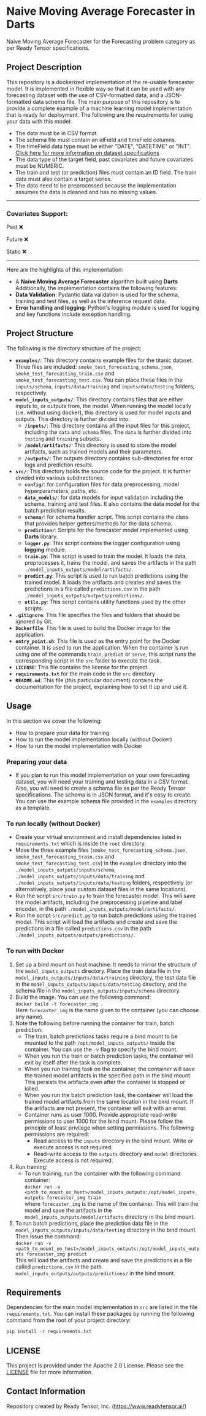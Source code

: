 # Naive Moving Average Forecaster in Darts

Naive Moving Average Forecaster for the Forecasting problem category as per Ready Tensor specifications.

## Project Description

This repository is a dockerized implementation of the re-usable forecaster model. It is implemented in flexible way so that it can be used with any forecasting dataset with the use of CSV-formatted data, and a JSON-formatted data schema file. The main purpose of this repository is to provide a complete example of a machine learning model implementation that is ready for deployment.
The following are the requirements for using your data with this model:

- The data must be in CSV format.
- The schema file must contain an idField and timeField columns.
- The timeField data type must be either "DATE", "DATETIME" or "INT". [Click here for more information on dataset specifications](https://docs.readytensor.ai/category/forecasting)
- The data type of the target field, past covariates and future covariates must be NUMERIC.
- The train and test (or prediction) files must contain an ID field. The train data must also contain a target series.
- The data need to be preprocessed because the implementation assumes the data is cleaned and has no missing values.

---

### Covariates Support:

Past :x:

Future :x:

Static :x:

---

Here are the highlights of this implementation: <br/>

- A **Naive Moving Average Forecaster** algorithm built using **Darts**
  Additionally, the implementation contains the following features:
- **Data Validation**: Pydantic data validation is used for the schema, training and test files, as well as the inference request data.
- **Error handling and logging**: Python's logging module is used for logging and key functions include exception handling.

## Project Structure

The following is the directory structure of the project:

- **`examples/`**: This directory contains example files for the titanic dataset. Three files are included: `smoke_test_forecasting_schema.json`, `smoke_test_forecasting_train.csv` and `smoke_test_forecasting_test.csv`. You can place these files in the `inputs/schema`, `inputs/data/training` and `inputs/data/testing` folders, respectively.
- **`model_inputs_outputs/`**: This directory contains files that are either inputs to, or outputs from, the model. When running the model locally (i.e. without using docker), this directory is used for model inputs and outputs. This directory is further divided into:
  - **`/inputs/`**: This directory contains all the input files for this project, including the `data` and `schema` files. The `data` is further divided into `testing` and `training` subsets.
  - **`/model/artifacts/`**: This directory is used to store the model artifacts, such as trained models and their parameters.
  - **`/outputs/`**: The outputs directory contains sub-directories for error logs and prediction results.
- **`src/`**: This directory holds the source code for the project. It is further divided into various subdirectories:
  - **`config/`**: for configuration files for data preprocessing, model hyperparameters, paths, etc.
  - **`data_models/`**: for data models for input validation including the schema, training and test files. It also contains the data model for the batch prediction results.
  - **`schema/`**: for schema handler script. This script contains the class that provides helper getters/methods for the data schema.
  - **`prediction/`**: Scripts for the forecaster model implemented using **Darts** library.
  - **`logger.py`**: This script contains the logger configuration using **logging** module.
  - **`train.py`**: This script is used to train the model. It loads the data, preprocesses it, trains the model, and saves the artifacts in the path `./model_inputs_outputs/model/artifacts/`.
  - **`predict.py`**: This script is used to run batch predictions using the trained model. It loads the artifacts and creates and saves the predictions in a file called `predictions.csv` in the path `./model_inputs_outputs/outputs/predictions/`.
  - **`utils.py`**: This script contains utility functions used by the other scripts.
- **`.gitignore`**: This file specifies the files and folders that should be ignored by Git.
- **`Dockerfile`**: This file is used to build the Docker image for the application.
- **`entry_point.sh`**: This file is used as the entry point for the Docker container. It is used to run the application. When the container is run using one of the commands `train`, `predict` or `serve`, this script runs the corresponding script in the `src` folder to execute the task.
- **`LICENSE`**: This file contains the license for the project.
- **`requirements.txt`** for the main code in the `src` directory
- **`README.md`**: This file (this particular document) contains the documentation for the project, explaining how to set it up and use it.

## Usage

In this section we cover the following:

- How to prepare your data for training
- How to run the model implementation locally (without Docker)
- How to run the model implementation with Docker

### Preparing your data

- If you plan to run this model implementation on your own forecasting dataset, you will need your training and testing data in a CSV format. Also, you will need to create a schema file as per the Ready Tensor specifications. The schema is in JSON format, and it's easy to create. You can use the example schema file provided in the `examples` directory as a template.

### To run locally (without Docker)

- Create your virtual environment and install dependencies listed in `requirements.txt` which is inside the `root` directory.
- Move the three example files (`smoke_test_forecasting_schema.json`, `smoke_test_forecasting_train.csv` and `smoke_test_forecasting_test.csv`) in the `examples` directory into the `./model_inputs_outputs/inputs/schema`, `./model_inputs_outputs/inputs/data/training` and `./model_inputs_outputs/inputs/data/testing` folders, respectively (or alternatively, place your custom dataset files in the same locations).
- Run the script `src/train.py` to train the forecaster model. This will save the model artifacts, including the preprocessing pipeline and label encoder, in the path `./model_inputs_outputs/model/artifacts/`.
- Run the script `src/predict.py` to run batch predictions using the trained model. This script will load the artifacts and create and save the predictions in a file called `predictions.csv` in the path `./model_inputs_outputs/outputs/predictions/`.

### To run with Docker

1. Set up a bind mount on host machine: It needs to mirror the structure of the `model_inputs_outputs` directory. Place the train data file in the `model_inputs_outputs/inputs/data/training` directory, the test data file in the `model_inputs_outputs/inputs/data/testing` directory, and the schema file in the `model_inputs_outputs/inputs/schema` directory.
2. Build the image. You can use the following command: <br/>
   `docker build -t forecaster_img .` <br/>
   Here `forecaster_img` is the name given to the container (you can choose any name).
3. Note the following before running the container for train, batch prediction:
   - The train, batch predictions tasks require a bind mount to be mounted to the path `/opt/model_inputs_outputs/` inside the container. You can use the `-v` flag to specify the bind mount.
   - When you run the train or batch prediction tasks, the container will exit by itself after the task is complete.
   - When you run training task on the container, the container will save the trained model artifacts in the specified path in the bind mount. This persists the artifacts even after the container is stopped or killed.
   - When you run the batch prediction task, the container will load the trained model artifacts from the same location in the bind mount. If the artifacts are not present, the container will exit with an error.
   - Container runs as user 1000. Provide appropriate read-write permissions to user 1000 for the bind mount. Please follow the principle of least privilege when setting permissions. The following permissions are required:
     - Read access to the `inputs` directory in the bind mount. Write or execute access is not required.
     - Read-write access to the `outputs` directory and `model` directories. Execute access is not required.
4. Run training:
   - To run training, run the container with the following command container: <br/>
     `docker run -v <path_to_mount_on_host>/model_inputs_outputs:/opt/model_inputs_outputs forecaster_img train` <br/>
     where `forecaster_img` is the name of the container. This will train the model and save the artifacts in the `model_inputs_outputs/model/artifacts` directory in the bind mount.
5. To run batch predictions, place the prediction data file in the `model_inputs_outputs/inputs/data/testing` directory in the bind mount. Then issue the command: <br/>
   `docker run -v <path_to_mount_on_host>/model_inputs_outputs:/opt/model_inputs_outputs forecaster_img predict` <br/>
   This will load the artifacts and create and save the predictions in a file called `predictions.csv` in the path `model_inputs_outputs/outputs/predictions/` in the bind mount.

## Requirements

Dependencies for the main model implementation in `src` are listed in the file `requirements.txt`.
You can install these packages by running the following command from the root of your project directory:

```python
pip install -r requirements.txt
```

## LICENSE

This project is provided under the Apache 2.0 License. Please see the [LICENSE](LICENSE) file for more information.

## Contact Information

Repository created by Ready Tensor, Inc. (https://www.readytensor.ai/)
